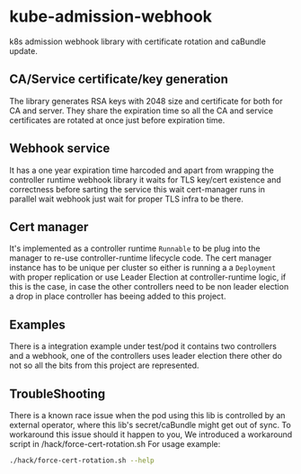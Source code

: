 # kube-admission-webhook
k8s admission webhook library with certificate rotation and caBundle update.

## CA/Service certificate/key generation
The library generates RSA keys with 2048 size and certificate for both for CA and server.
They share the expiration time so all the CA and service certificates
are rotated at once just before expiration time.

## Webhook service
It has a one year expiration time harcoded and apart from wrapping the
controller runtime webhook library it waits for TLS key/cert existence and
correctness before sarting the service this wait cert-manager runs in parallel
wait webhook just wait for proper TLS infra to be there.

## Cert manager
It's implemented as a controller runtime `Runnable` to be plug into the manager
to re-use controller-runtime lifecycle code. The cert manager instance
has to be unique per cluster so either is running a a `Deployment` with proper
replication or use Leader Election at controller-runtime logic, if this is the
case, in case the other controllers need to be non leader election a drop in
place controller has beeing added to this project.

## Examples
There is a integration example under test/pod it contains two controllers and
a webhook, one of the controllers uses leader election there other do not so
all the bits from this project are represented.

## TroubleShooting
There is a known race issue when the pod using this lib is controlled by an external operator,
where this lib's secret/caBundle might get out of sync.
To workaround this issue should it happen to you, We introduced a workaround script in /hack/force-cert-rotation.sh
For usage example:
 ```bash
./hack/force-cert-rotation.sh --help
```